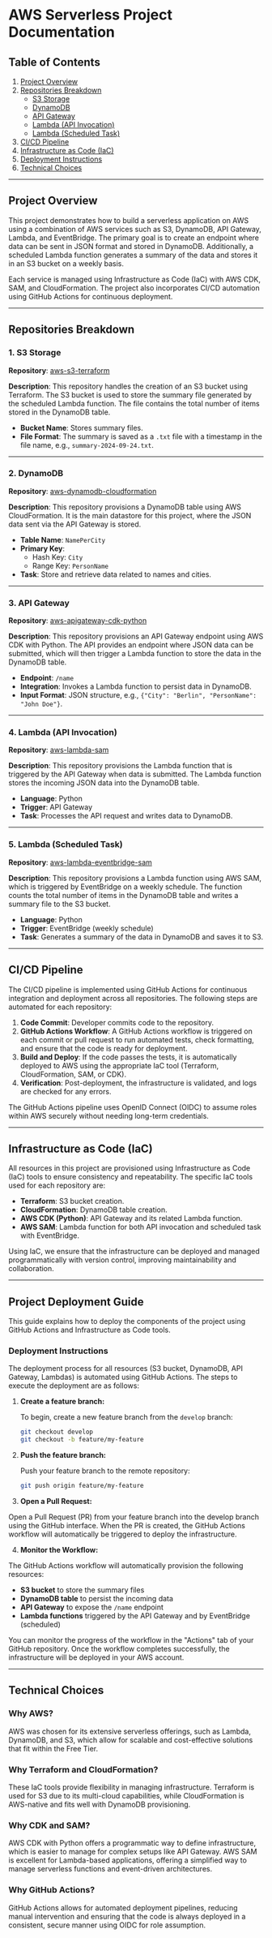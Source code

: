 # AWS Serverless Project Documentation

## Table of Contents
1. [Project Overview](#project-overview)
2. [Repositories Breakdown](#repositories-breakdown)
    - [S3 Storage](#s3-storage)
    - [DynamoDB](#dynamodb)
    - [API Gateway](#api-gateway)
    - [Lambda (API Invocation)](#lambda-api-invocation)
    - [Lambda (Scheduled Task)](#lambda-scheduled-task)
3. [CI/CD Pipeline](#ci-cd-pipeline)
4. [Infrastructure as Code (IaC)](#infrastructure-as-code-iac)
5. [Deployment Instructions](#deployment-instructions)
6. [Technical Choices](#technical-choices)

---

## Project Overview

This project demonstrates how to build a serverless application on AWS using a combination of AWS services such as S3, DynamoDB, API Gateway, Lambda, and EventBridge. The primary goal is to create an endpoint where data can be sent in JSON format and stored in DynamoDB. Additionally, a scheduled Lambda function generates a summary of the data and stores it in an S3 bucket on a weekly basis.

Each service is managed using Infrastructure as Code (IaC) with AWS CDK, SAM, and CloudFormation. The project also incorporates CI/CD automation using GitHub Actions for continuous deployment.

---

## Repositories Breakdown

### 1. S3 Storage
**Repository**: [aws-s3-terraform](https://github.com/lucassimoesmaistro/aws-s3-terraform)

**Description**: This repository handles the creation of an S3 bucket using Terraform. The S3 bucket is used to store the summary file generated by the scheduled Lambda function. The file contains the total number of items stored in the DynamoDB table.

- **Bucket Name**: Stores summary files.
- **File Format**: The summary is saved as a `.txt` file with a timestamp in the file name, e.g., `summary-2024-09-24.txt`.

---

### 2. DynamoDB
**Repository**: [aws-dynamodb-cloudformation](https://github.com/lucassimoesmaistro/aws-dynamodb-cloudformation)

**Description**: This repository provisions a DynamoDB table using AWS CloudFormation. It is the main datastore for this project, where the JSON data sent via the API Gateway is stored.

- **Table Name**: `NamePerCity`
- **Primary Key**: 
  - Hash Key: `City`
  - Range Key: `PersonName`
- **Task**: Store and retrieve data related to names and cities.

---

### 3. API Gateway
**Repository**: [aws-apigateway-cdk-python](https://github.com/lucassimoesmaistro/aws-apigateway-cdk-python)

**Description**: This repository provisions an API Gateway endpoint using AWS CDK with Python. The API provides an endpoint where JSON data can be submitted, which will then trigger a Lambda function to store the data in the DynamoDB table.

- **Endpoint**: `/name`
- **Integration**: Invokes a Lambda function to persist data in DynamoDB.
- **Input Format**: JSON structure, e.g., `{"City": "Berlin", "PersonName": "John Doe"}`.

---

### 4. Lambda (API Invocation)
**Repository**: [aws-lambda-sam](https://github.com/lucassimoesmaistro/aws-lambda-sam)

**Description**: This repository provisions the Lambda function that is triggered by the API Gateway when data is submitted. The Lambda function stores the incoming JSON data into the DynamoDB table.

- **Language**: Python
- **Trigger**: API Gateway
- **Task**: Processes the API request and writes data to DynamoDB.

---

### 5. Lambda (Scheduled Task)
**Repository**: [aws-lambda-eventbridge-sam](https://github.com/lucassimoesmaistro/aws-lambda-eventbridge-sam)

**Description**: This repository provisions a Lambda function using AWS SAM, which is triggered by EventBridge on a weekly schedule. The function counts the total number of items in the DynamoDB table and writes a summary file to the S3 bucket.

- **Language**: Python
- **Trigger**: EventBridge (weekly schedule)
- **Task**: Generates a summary of the data in DynamoDB and saves it to S3.

---

## CI/CD Pipeline

The CI/CD pipeline is implemented using GitHub Actions for continuous integration and deployment across all repositories. The following steps are automated for each repository:

1. **Code Commit**: Developer commits code to the repository.
2. **GitHub Actions Workflow**: A GitHub Actions workflow is triggered on each commit or pull request to run automated tests, check formatting, and ensure that the code is ready for deployment.
3. **Build and Deploy**: If the code passes the tests, it is automatically deployed to AWS using the appropriate IaC tool (Terraform, CloudFormation, SAM, or CDK).
4. **Verification**: Post-deployment, the infrastructure is validated, and logs are checked for any errors.

The GitHub Actions pipeline uses OpenID Connect (OIDC) to assume roles within AWS securely without needing long-term credentials.

---

## Infrastructure as Code (IaC)

All resources in this project are provisioned using Infrastructure as Code (IaC) tools to ensure consistency and repeatability. The specific IaC tools used for each repository are:

- **Terraform**: S3 bucket creation.
- **CloudFormation**: DynamoDB table creation.
- **AWS CDK (Python)**: API Gateway and its related Lambda function.
- **AWS SAM**: Lambda function for both API invocation and scheduled task with EventBridge.

Using IaC, we ensure that the infrastructure can be deployed and managed programmatically with version control, improving maintainability and collaboration.

---

## Project Deployment Guide

This guide explains how to deploy the components of the project using GitHub Actions and Infrastructure as Code tools.

### Deployment Instructions

The deployment process for all resources (S3 bucket, DynamoDB, API Gateway, Lambdas) is automated using GitHub Actions. The steps to execute the deployment are as follows:

1. **Create a feature branch:**
   
   To begin, create a new feature branch from the `develop` branch:
   
   ```bash
   git checkout develop
   git checkout -b feature/my-feature

2. **Push the feature branch:**
   
   Push your feature branch to the remote repository:
   
   ```bash
   git push origin feature/my-feature

3. **Open a Pull Request:**

Open a Pull Request (PR) from your feature branch into the develop branch using the GitHub interface. When the PR is created, the GitHub Actions workflow will automatically be triggered to deploy the infrastructure.

4. **Monitor the Workflow:**

The GitHub Actions workflow will automatically provision the following resources:

- **S3 bucket** to store the summary files
- **DynamoDB table** to persist the incoming data
- **API Gateway** to expose the `/name` endpoint
- **Lambda functions** triggered by the API Gateway and by EventBridge (scheduled)

You can monitor the progress of the workflow in the "Actions" tab of your GitHub repository. Once the workflow completes successfully, the infrastructure will be deployed in your AWS account.


---

## Technical Choices

### Why AWS?
AWS was chosen for its extensive serverless offerings, such as Lambda, DynamoDB, and S3, which allow for scalable and cost-effective solutions that fit within the Free Tier.


### Why Terraform and CloudFormation?
These IaC tools provide flexibility in managing infrastructure. Terraform is used for S3 due to its multi-cloud capabilities, while CloudFormation is AWS-native and fits well with DynamoDB provisioning.

### Why CDK and SAM?
AWS CDK with Python offers a programmatic way to define infrastructure, which is easier to manage for complex setups like API Gateway. AWS SAM is excellent for Lambda-based applications, offering a simplified way to manage serverless functions and event-driven architectures.

### Why GitHub Actions?
GitHub Actions allows for automated deployment pipelines, reducing manual intervention and ensuring that the code is always deployed in a consistent, secure manner using OIDC for role assumption.

